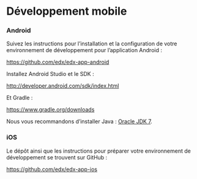 # Développement mobile

### Android

Suivez les instructions pour l’installation et la configuration de votre environnement de développement pour l’application Android :

https://github.com/edx/edx-app-android


Installez Android Studio et le SDK :

http://developer.android.com/sdk/index.html


Et Gradle :

https://www.gradle.org/downloads

Nous vous recommandons d’installer Java : [Oracle JDK 7](http://www.oracle.com/technetwork/java/javase/downloads/jdk7-downloads-1880260.html).


### iOS

Le dépôt ainsi que les instructions pour préparer votre environnement de développement se trouvent sur GitHub :

https://github.com/edx/edx-app-ios

